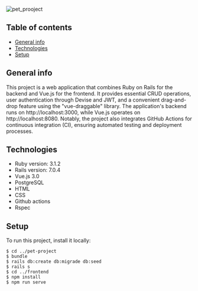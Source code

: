 ![pet_prooject](https://github.com/Stoyan83/pet-project/assets/95132005/5ad5a21c-315d-4e6e-b13a-c62b996065f8)

## Table of contents
* [General info](#general-info)
* [Technologies](#technologies)
* [Setup](#setup)

## General info
This project is a web application that combines Ruby on Rails for the backend and Vue.js for the frontend. It provides essential CRUD operations, user authentication through Devise and JWT, and a convenient drag-and-drop feature using the "vue-draggable" library. The application's backend runs on http://localhost:3000, while Vue.js operates on http://localhost:8080. Notably, the project also integrates GitHub Actions for continuous integration (CI), ensuring automated testing and deployment processes. 

## Technologies
* Ruby version: 3.1.2
* Rails version: 7.0.4
* Vue.js 3.0
* PostgreSQL
* HTML
* CSS
* Github actions
* Rspec

## Setup
To run this project, install it locally:

```
$ cd ../pet-project
$ bundle
$ rails db:create db:migrade db:seed
$ rails s
$ cd ../frontend
$ npm install
$ npm run serve
```
